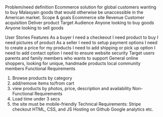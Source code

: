 Problem/need definition
Ecommerce solution for global customers wanting to buy Malasyain goods that would otherwise be unaccessible in the American market. 
Scope & goals
Ecommerce site 
  Revenue 
  Customer acquisition 
  Deliver product 
Target Audience
Anyone looking to buy goods 
Anyone looking to sell goods 

User Stories Features
As a buyer 
  I need a checkeout 
  I need product to buy 
  I need pictures of product 
As a seller 
  I need to setup payment options 
  I need to create a price for my products 
  I need to add shipping or pick up option 
  I need to add contact option 
  I need to ensure website security
Target users
   parents and family members who wants to support
   General online shoppers, looking for unique, handmade products
   local community members
Functional Requirements
  1. Browse products by category
  2. add/remove items to/from cart
  3. view products by photos, price, description and availability
Non-Functional Requirements
  1. Load time under 3 secs
  2. the site must be mobile-friendly
Technical Requirements:
Stripe checkout
HTML, CSS, and JS
Hosting on Github
Google analytics
etc. 

  
